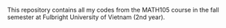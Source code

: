 This repository contains all my codes from the MATH105 course in the fall semester at Fulbright University of Vietnam (2nd year).
